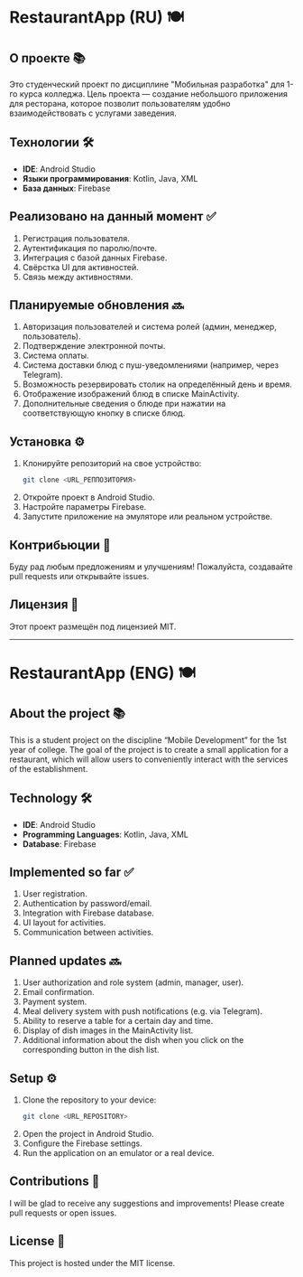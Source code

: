 # RestaurantApp (RU) 🍽️

## О проекте 📚

Это студенческий проект по дисциплине "Мобильная разработка" для 1-го курса колледжа. Цель проекта — создание небольшого приложения для ресторана, которое позволит пользователям удобно взаимодействовать с услугами заведения. 

## Технологии 🛠️

- **IDE**: Android Studio
- **Языки программирования**: Kotlin, Java, XML
- **База данных**: Firebase

## Реализовано на данный момент ✅

1. Регистрация пользователя.
2. Аутентификация по паролю/почте.
3. Интеграция с базой данных Firebase.
4. Свёрстка UI для активностей.
5. Связь между активностями.

## Планируемые обновления 🔜

1. Авторизация пользователей и система ролей (админ, менеджер, пользователь).
2. Подтверждение электронной почты.
3. Система оплаты.
4. Система доставки блюд с пуш-уведомлениями (например, через Telegram).
5. Возможность резервировать столик на определённый день и время.
6. Отображение изображений блюд в списке MainActivity.
7. Дополнительные сведения о блюде при нажатии на соответствующую кнопку в списке блюд.

## Установка ⚙️

1. Клонируйте репозиторий на свое устройство:
   ```bash
   git clone <URL_РЕППОЗИТОРИЯ>
   ```
2. Откройте проект в Android Studio.
3. Настройте параметры Firebase.
4. Запустите приложение на эмуляторе или реальном устройстве.

## Контрибьюции 🤝

Буду рад любым предложениям и улучшениям! Пожалуйста, создавайте pull requests или открывайте issues.

## Лицензия 📝

Этот проект размещён под лицензией MIT.

---

# RestaurantApp (ENG) 🍽️

## About the project 📚

This is a student project on the discipline “Mobile Development” for the 1st year of college. The goal of the project is to create a small application for a restaurant, which will allow users to conveniently interact with the services of the establishment.

## Technology 🛠️

- **IDE**: Android Studio
- **Programming Languages**: Kotlin, Java, XML
- **Database**: Firebase

## Implemented so far ✅

1. User registration.
2. Authentication by password/email.
3. Integration with Firebase database.
4. UI layout for activities.
5. Communication between activities.

## Planned updates 🔜

1. User authorization and role system (admin, manager, user).
2. Email confirmation.
3. Payment system.
4. Meal delivery system with push notifications (e.g. via Telegram).
5. Ability to reserve a table for a certain day and time.
6. Display of dish images in the MainActivity list.
7. Additional information about the dish when you click on the corresponding button in the dish list.

## Setup ⚙️

1. Clone the repository to your device:
   ```bash
   git clone <URL_REPOSITORY>
   ```
2. Open the project in Android Studio.
3. Configure the Firebase settings.
4. Run the application on an emulator or a real device.

## Contributions 🤝

I will be glad to receive any suggestions and improvements! Please create pull requests or open issues.

## License 📝

This project is hosted under the MIT license.
